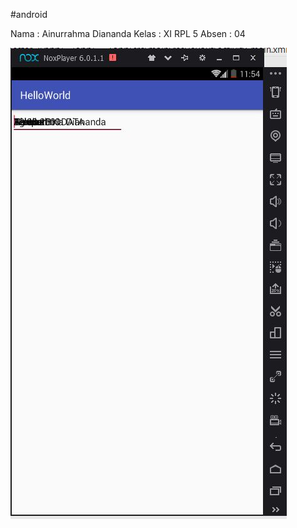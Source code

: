 #android

Nama : Ainurrahma Diananda
Kelas : XI RPL 5 
Absen : 04

![alt text](https://github.com/ainurrahma/project-awal-android/blob/master/Capture.JPG)
